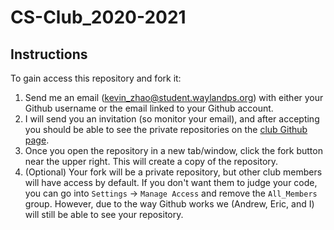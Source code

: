 # CS-Club_2020-2021

## Instructions

To gain access this repository and fork it:

1. Send me an email (kevin_zhao@student.waylandps.org) with either your Github username or the email linked to your Github account.  
2. I will send you an invitation (so monitor your email), and after accepting you should be able to see the private repositories on the [club Github page](https://github.com/Wayland-CS-Club).  
3. Once you open the repository in a new tab/window, click the fork button near the upper right.  This will create a copy of the repository.  
4. (Optional) Your fork will be a private repository, but other club members will have access by default.  If you don't want them to judge your code, you can go into `Settings` -> `Manage Access` and remove the `All_Members` group.  However, due to the way Github works we (Andrew, Eric, and I) will still be able to see your repository.  
</ol>

